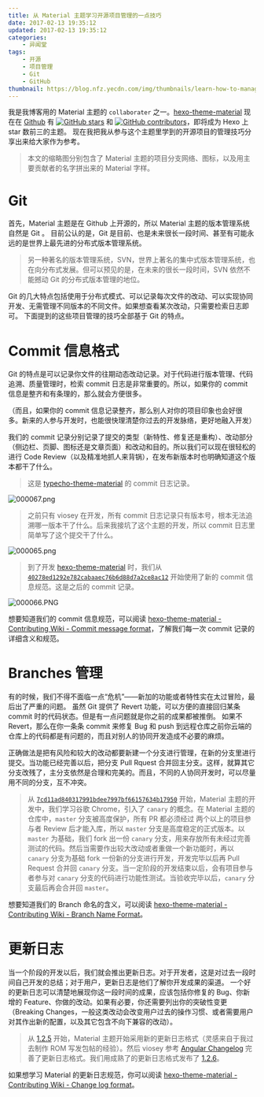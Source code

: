 ```yaml
---
title: 从 Material 主题学习开源项目管理的一点技巧
date: 2017-02-13 19:35:12
updated: 2017-02-13 19:35:12
categories:
    - 异闻堂
tags:
    - 开源
    - 项目管理
    - Git
    - GitHub
thumbnail: https://blog.nfz.yecdn.com/img/thumbnails/learn-how-to-manage-a-open-source-project-from-material.png!blogth
---
```


我是我博客用的 Material 主题的 `collaborater` 之一。[hexo-theme-material](https://material.viosey.com) 现在在 [Github](https://github.com/viosey/hexo-theme-material) 有 [![GitHub stars](https://img.shields.io/github/stars/viosey/hexo-theme-material.svg?style=flat-square)](https://github.com/viosey/hexo-theme-material/stargazers) 和 [![GitHub contributors](https://img.shields.io/github/contributors/viosey/hexo-theme-material.svg?style=flat-square)](https://github.com/viosey/hexo-theme-material)，即将成为 Hexo 上 star 数前三的主题。
现在我把我从参与这个主题里学到的开源项目的管理技巧分享出来给大家作为参考。

<!--more-->

> 本文的缩略图分别包含了 Material 主题的项目分支网络、图标，以及用主要贡献者的名字拼出来的 Material 字样。

# Git

首先，Material 主题是在 Github 上开源的，所以 Material 主题的版本管理系统自然是 Git 。
目前公认的是，Git 是目前、也是未来很长一段时间、甚至有可能永远的是世界上最先进的分布式版本管理系统。

> 另一种著名的版本管理系统，SVN，世界上著名的集中式版本管理系统，也在向分布式发展。但可以预见的是，在未来的很长一段时间，SVN 依然不能撼动 Git 的分布式版本管理的地位。

Git 的几大特点包括使用于分布式模式、可以记录每次文件的改动、可以实现协同开发、无需管理不同版本的不同文件。如果想查看某次改动，只需要检索日志即可。
下面提到的这些项目管理的技巧全部基于 Git 的特点。

# Commit 信息格式

Git 的特点是可以记录你文件的往期动态改动记录。对于代码进行版本管理、代码追溯、质量管理时，检索 commit 日志是非常重要的。所以，如果你的 commit 信息是整齐和有条理的，那么就会方便很多。

（而且，如果你的 commit 信息记录整齐，那么别人对你的项目印象也会好很多。新来的人参与开发时，也能很快理清楚你过去的开发脉络，更好地融入开发）

我们的 commit 记录分别记录了提交的类型（新特性、修复还是重构）、改动部分（侧边栏、页脚、图标还是文章页面）和改动和目的。所以我们可以现在很轻松的进行 Code Review（以及精准地抓人来背锅），在发布新版本时也明确知道这个版本都干了什么。

> 这是 [typecho-theme-material](https://github.com/viosey/typecho-theme-material) 的 commit 日志记录。

![000067.png](https://i.nfz.yecdn.com/i/0000067.png)

> 之前只有 viosey 在开发，所有 commit 日志记录只有版本号，根本无法追溯哪一版本干了什么。后来我接坑了这个主题的开发，所以 commit 日志里简单写了这个提交干了什么。

![000065.png](https://i.nfz.yecdn.com/i/0000065.png)

> 到了开发 [hexo-theme-material](https://github.com/viosey/hexo-theme-material) 时，我们从 [`40278ed1292e782cabaaec76b6d88d7a2ce8ac12`](https://github.com/viosey/hexo-theme-material/commit/40278ed1292e782cabaaec76b6d88d7a2ce8ac12) 开始使用了新的 commit 信息规范。这是之后的 commit 记录。

![000066.PNG](https://i.nfz.yecdn.com/i/0000066.png)

想要知道我们的 commit 信息规范，可以阅读 [hexo-theme-material - Contributing Wiki - Commit message format](https://github.com/viosey/hexo-theme-material/wiki/Commit-message-format)，了解我们每一次 commit 记录的详细含义和规范。

# Branches 管理

有的时候，我们不得不面临一点“危机”——新加的功能或者特性实在太过冒险，最后出了严重的问题。
虽然 Git 提供了 Revert 功能，可以方便的直接回归某条 commit 时的代码状态。但是有一点问题就是你之前的成果都被推倒。
如果不 Revert，那么在你一条条 commit 来修复 Bug 和 push 到远程仓库之前你云端的仓库上的代码都是有问题的，而且对别人的协同开发造成不必要的麻烦。

正确做法是把有风险和较大的改动都要新建一个分支进行管理，在新的分支里进行提交。当功能已经完善以后，把分支 Pull Rquest 合并回主分支。这样，就算其它分支改残了，主分支依然是合理和完美的。而且，不同的人协同开发时，可以尽量用不同的分支，互不冲突。

> 从 [`7cd11ad840317991bdee7997bf66157634b17950`](https://github.com/viosey/hexo-theme-material/commit/7cd11ad840317991bdee7997bf66157634b17950) 开始，Material 主题的开发中，我们学习谷歌 Chrome，引入了 `canary` 的概念。在 Material 主题的仓库中，`master` 分支被高度保护，所有 PR 都必须经过 两个以上的项目参与者 Review 后才能入库，所以 `master` 分支是高度稳定的正式版本。以 `master` 为基础，我们 fork 出一份 `canary` 分支，用来存放所有未经过完善测试的代码。然后当需要作出较大改动或者重做一个新功能时，再以 `canary` 分支为基础 fork 一份新的分支进行开发，开发完毕以后再 Pull Request 合并回 `canary` 分支。当一定阶段的开发结束以后，会有项目参与者参与对 `canary` 分支的代码进行功能性测试。当验收完毕以后，`canary` 分支最后再会合并回 `master`。

想要知道我们的 Branch 命名的含义，可以阅读 [hexo-theme-material - Contributing Wiki - Branch Name Format](https://github.com/viosey/hexo-theme-material/wiki/Branch-Name-Format)。

# 更新日志

当一个阶段的开发以后，我们就会推出更新日志。对于开发者，这是对过去一段时间自己开发的总结；对于用户，更新日志是他们了解你开发成果的渠道。
一个好的更新日志可以清楚地展现你这一段时间的成果，应该包括你修复的 Bug、你新增的 Feature、你做的改动。如果有必要，你还需要列出你的突破性变更（Breaking Changes，一般这类改动会改变用户过去的操作习惯、或者需要用户对其作出新的配置，以及其它包含不向下兼容的改动）。

> 从 [1.2.5](https://github.com/viosey/hexo-theme-material/releases/tag/1.2.5) 开始，Material 主题开始采用新的更新日志格式（灵感来自于我过去制作 ROM 写发包帖的经验）。然后 viosey 参考 [Angular Changelog](https://github.com/angular/angular.js/blob/master/CHANGELOG.md) 完善了更新日志格式。我们用成熟了的更新日志格式发布了 [1.2.6](https://github.com/viosey/hexo-theme-material/releases/tag/1.2.6)。

如果想学习 Material 的更新日志规范，你可以阅读 [hexo-theme-material - Contributing Wiki - Change log format](https://github.com/viosey/hexo-theme-material/wiki/Change-log-format)。
